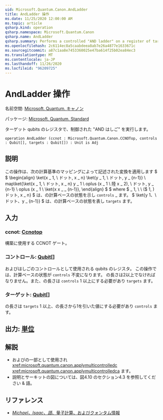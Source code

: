 ```yaml
---
uid: Microsoft.Quantum.Canon.AndLadder
title: AndLadder 操作
ms.date: 11/25/2020 12:00:00 AM
ms.topic: article
qsharp.kind: operation
qsharp.namespace: Microsoft.Quantum.Canon
qsharp.name: AndLadder
qsharp.summary: Performs a controlled "AND ladder" on a register of target qubits.
ms.openlocfilehash: 2c6114ec8a5caabdeea8ab7e26a4877e1633671c
ms.sourcegitcommit: a87c1aa8e7453360025e47ba614f25b02ea84ec3
ms.translationtype: MT
ms.contentlocale: ja-JP
ms.lasthandoff: 11/26/2020
ms.locfileid: "96209725"
---
```

# <a name="andladder-operation"></a>AndLadder 操作

名前空間: [Microsoft. Quantum. キャノン](xref:Microsoft.Quantum.Canon)

パッケージ: [Microsoft. Quantum. Standard](https://nuget.org/packages/Microsoft.Quantum.Standard)


ターゲット qubits のレジスタで、制御された "AND はしご" を実行します。

```qsharp
operation AndLadder (ccnot : Microsoft.Quantum.Canon.CCNOTop, controls : Qubit[], targets : Qubit[]) : Unit is Adj
```


## <a name="description"></a>説明

この操作は、次の計算基準のマッピングによって記述された変換を適用します $ $ \begin{align} \ket{x \_ 1, \ ドット, x \_ n} \ket{y \_ 1, \ ドット, y \_ {n-1}} \ map\ket{\ket{x \_ 1, \ ドット, x \_ n} y \_ 1 \ oplus (x \_ 1 \ 陸 x \_ 2), \ ドット, y \_ {n-1} \ oplus (x \_ 1 \ \ket{x x \_ \_ {n-1}}, \end{align} $ $ where $ \_ 1, \ \ ($ 1, \) ドット, x \_ n} $ は、の計算ベースの状態を示し `controls` \_ ます。 $ \ket{y 1、\ ドット、y \_ {n-1}} $ は、の計算ベースの状態を表し `targets` ます。

## <a name="input"></a>入力

### <a name="ccnot--ccnotop"></a>ccnot: [Ccnotop](xref:Microsoft.Quantum.Canon.CCNOTop)

構築に使用する CCNOT ゲート。


### <a name="controls--qubit"></a>コントロール: [Qubit](xref:microsoft.quantum.lang-ref.qubit)[]

およびはしごのコントロールとして使用される qubits のレジスタ。
この操作では、計算ベースの状態が `controls` 不変になります。
の長さは2以上でなければなりません。また、の長さは `controls` 1 以上にする必要があり `targets` ます。


### <a name="targets--qubit"></a>ターゲット: [Qubit](xref:microsoft.quantum.lang-ref.qubit)[]

の長さは `targets` 1 以上、の長さから1を引いた値にする必要があり `controls` ます。



## <a name="output--unit"></a>出力: [単位](xref:microsoft.quantum.lang-ref.unit)



## <a name="remarks"></a>解説

- およびの一部として使用され <xref:microsoft.quantum.canon.applymulticontrolledc> <xref:microsoft.quantum.canon.applymulticontrolledca> ます。
- 説明とサーキットの図については、図4.10 のセクション4.3 を参照してください & 語。

## <a name="references"></a>リファレンス

- [*Michael、Isaac、語*、量子計算、およびクォンタム情報](http://doi.org/10.1017/CBO9780511976667)